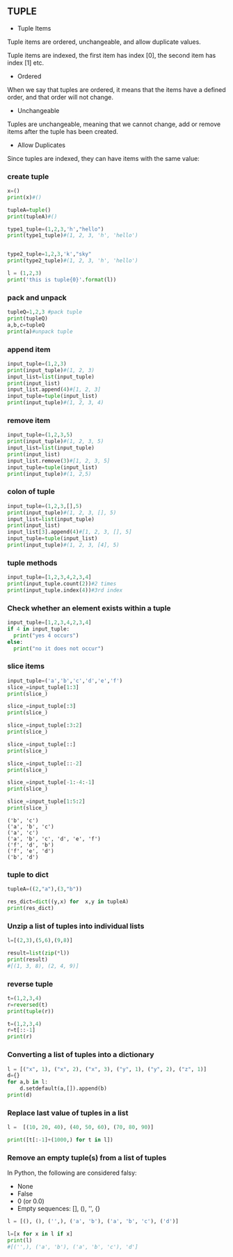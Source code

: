 ## TUPLE
- Tuple Items

Tuple items are ordered, unchangeable, and allow duplicate values.

Tuple items are indexed, the first item has index [0], the second item has index [1] etc.

- Ordered
  
When we say that tuples are ordered, it means that the items have a defined order, and that order will not change.

- Unchangeable
  
Tuples are unchangeable, meaning that we cannot change, add or remove items after the tuple has been created.

- Allow Duplicates
  
Since tuples are indexed, they can have items with the same value:

### create tuple
```py
x=()
print(x)#()

tupleA=tuple()
print(tupleA)#()

type1_tuple=(1,2,3,'h',"hello")
print(type1_tuple)#(1, 2, 3, 'h', 'hello')


type2_tuple=1,2,3,'k',"sky"
print(type2_tuple)#(1, 2, 3, 'h', 'hello')

l = (1,2,3)
print('this is tuple{0}'.format(l))
```
### pack and unpack
```py
tupleQ=1,2,3 #pack tuple
print(tupleQ)
a,b,c=tupleQ
print(a)#unpack tuple
```
### append item
```py
input_tuple=(1,2,3)
print(input_tuple)#(1, 2, 3)
input_list=list(input_tuple)
print(input_list)
input_list.append(4)#[1, 2, 3]
input_tuple=tuple(input_list)
print(input_tuple)#(1, 2, 3, 4)
```
### remove item
```py
input_tuple=(1,2,3,5)
print(input_tuple)#(1, 2, 3, 5)
input_list=list(input_tuple)
print(input_list)
input_list.remove(3)#[1, 2, 3, 5]
input_tuple=tuple(input_list)
print(input_tuple)#(1, 2,5)
```
### colon of tuple
```py
input_tuple=(1,2,3,[],5)
print(input_tuple)#(1, 2, 3, [], 5)
input_list=list(input_tuple)
print(input_list)
input_list[3].append(4)#[1, 2, 3, [], 5]
input_tuple=tuple(input_list)
print(input_tuple)#(1, 2, 3, [4], 5)

```
### tuple methods
```py
input_tuple=[1,2,3,4,2,3,4]
print(input_tuple.count(2))#2 times
print(input_tuple.index(4))#3rd index
```
### Check whether an element exists within a tuple
```py
input_tuple=[1,2,3,4,2,3,4]
if 4 in input_tuple:
  print("yes 4 occurs")
else:
  print("no it does not occur")
```
### slice items
```py
input_tuple=('a','b','c','d','e','f')
slice_=input_tuple[1:3]
print(slice_)

slice_=input_tuple[:3]
print(slice_)

slice_=input_tuple[:3:2]
print(slice_)

slice_=input_tuple[::]
print(slice_)

slice_=input_tuple[::-2]
print(slice_)

slice_=input_tuple[-1:-4:-1]
print(slice_)

slice_=input_tuple[1:5:2]
print(slice_)
```
```
('b', 'c')
('a', 'b', 'c')
('a', 'c')
('a', 'b', 'c', 'd', 'e', 'f')
('f', 'd', 'b')
('f', 'e', 'd')
('b', 'd')

```
### tuple to dict
```py
tupleA=((2,"a"),(3,"b"))

res_dict=dict((y,x) for  x,y in tupleA)
print(res_dict)
```
###  Unzip a list of tuples into individual lists
```py
l=[(2,3),(5,6),(9,8)]

result=list(zip(*l))
print(result)
#[(1, 3, 8), (2, 4, 9)] 
```
### reverse tuple
```py
t=(1,2,3,4)
r=reversed(t)
print(tuple(r))
```
```py
t=(1,2,3,4)
r=t[::-1]
print(r)
```
### Converting a list of tuples into a dictionary
```py
l = [("x", 1), ("x", 2), ("x", 3), ("y", 1), ("y", 2), ("z", 1)]
d={}
for a,b in l:
    d.setdefault(a,[]).append(b)
print(d)
```
### Replace last value of tuples in a list
```py
l =  [(10, 20, 40), (40, 50, 60), (70, 80, 90)]

print([t[:-1]+(1000,) for t in l])
```
### Remove an empty tuple(s) from a list of tuples

In Python, the following are considered falsy:
- None
- False
- 0 (or 0.0)
- Empty sequences: [], (), '', {}
  
```py
l = [(), (), ('',), ('a', 'b'), ('a', 'b', 'c'), ('d')]

l=[x for x in l if x]
print(l)
#[('',), ('a', 'b'), ('a', 'b', 'c'), 'd']
```

